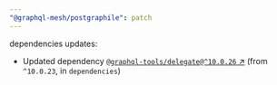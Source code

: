```yaml
---
"@graphql-mesh/postgraphile": patch
---
```

dependencies updates:
  - Updated dependency [`@graphql-tools/delegate@^10.0.26` ↗︎](https://www.npmjs.com/package/@graphql-tools/delegate/v/10.0.26) (from `^10.0.23`, in `dependencies`)
